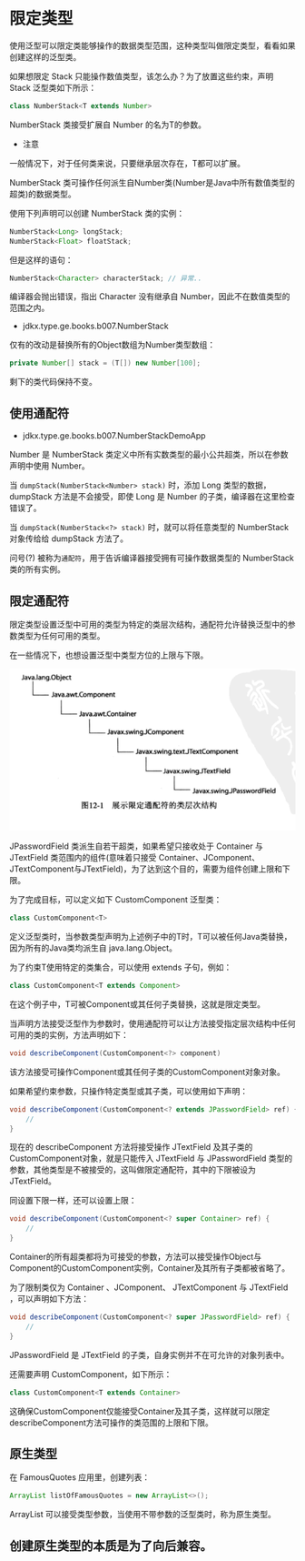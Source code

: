 #   限定类型

使用泛型可以限定类能够操作的数据类型范围，这种类型叫做限定类型，看看如果创建这样的泛型类。

如果想限定 Stack 只能操作数值类型，该怎么办？为了放置这些约束，声明 Stack 泛型类如下所示：

```Java
class NumberStack<T extends Number>
```

NumberStack 类接受扩展自 Number 的名为T的参数。

-   注意

一般情况下，对于任何类来说，只要继承层次存在，T都可以扩展。

NumberStack 类可操作任何派生自Number类(Number是Java中所有数值类型的超类)的数据类型。

使用下列声明可以创建 NumberStack 类的实例：

```Java
NumberStack<Long> longStack;
NumberStack<Float> floatStack;
```

但是这样的语句：

```Java
NumberStack<Character> characterStack; // 异常..
```

编译器会抛出错误，指出 Character 没有继承自 Number，因此不在数值类型的范围之内。

-   jdkx.type.ge.books.b007.NumberStack

仅有的改动是替换所有的Object数组为Number类型数组：

```Java
private Number[] stack = (T[]) new Number[100];
```

剩下的类代码保持不变。

##  使用通配符

-   jdkx.type.ge.books.b007.NumberStackDemoApp

Number 是 NumberStack 类定义中所有实数类型的最小公共超类，所以在参数声明中使用 Number。

当 `dumpStack(NumberStack<Number> stack)` 时，添加 Long 类型的数据，dumpStack 方法是不会接受，即使 Long 是 Number 的子类，编译器在这里检查错误了。

当 `dumpStack(NumberStack<?> stack)` 时，就可以将任意类型的 NumberStack 对象传给给 dumpStack 方法了。

问号(?) 被称为`通配符`，用于告诉编译器接受拥有可操作数据类型的 NumberStack类的所有实例。


##  限定通配符

限定类型设置泛型中可用的类型为特定的类层次结构，通配符允许替换泛型中的参数类型为任何可用的类型。

在一些情况下，也想设置泛型中类型方位的上限与下限。

![20200319170044](images/20200319170044.png)

JPasswordField 类派生自若干超类，如果希望只接收处于 Container 与 JTextField 类范围内的组件(意味着只接受 Container、JComponent、JTextComponent与JTextField)，为了达到这个目的，需要为组件创建上限和下限。

为了完成目标，可以定义如下 CustomComponent 泛型类：

```Java
class CustomComponent<T>
```

定义泛型类时，当参数类型声明为上述例子中的T时，T可以被任何Java类替换，因为所有的Java类均派生自 java.lang.Object。

为了约束T使用特定的类集合，可以使用 extends 子句，例如：

```Java
class CustomComponent<T extends Component>
```

在这个例子中，T可被Component或其任何子类替换，这就是限定类型。

当声明方法接受泛型作为参数时，使用通配符可以让方法接受指定层次结构中任何可用的类的实例，方法声明如下：

```Java
void describeComponent(CustomComponent<?> component)
```

该方法接受可操作Component或其任何子类的CustomComponent对象对象。

如果希望约束参数，只操作特定类型或其子类，可以使用如下声明：

```Java
void describeComponent(CustomComponent<? extends JPasswordField> ref) {
    //
}
```

现在的 describeComponent 方法将接受操作 JTextField 及其子类的CustomComponent对象，就是只能传入 JTextField 与 JPasswordField 类型的参数，其他类型是不被接受的，这叫做限定通配符，其中的下限被设为 JTextField。

同设置下限一样，还可以设置上限：

```Java
void describeComponent(CustomComponent<? super Container> ref) {
    //
}
```
Container的所有超类都将为可接受的参数，方法可以接受操作Object与Component的CustomComponent实例，Container及其所有子类都被省略了。

为了限制类仅为 Container 、JComponent、 JTextComponent 与 JTextField ，可以声明如下方法：

```Java
void describeComponent(CustomComponent<? super JPasswordField> ref) {
    //
}
```

JPasswordField 是 JTextField 的子类，自身实例并不在可允许的对象列表中。

还需要声明 CustomComponent，如下所示：

```Java
class CustomComponent<T extends Container>
```

这确保CustomComponent仅能接受Container及其子类，这样就可以限定describeComponent方法可操作的类范围的上限和下限。


##  原生类型

在 FamousQuotes 应用里，创建列表：

```Java
ArrayList listOfFamousQuotes = new ArrayList<>();
```

ArrayList 可以接受类型参数，当使用不带参数的泛型类时，称为原生类型。

创建原生类型的本质是为了向后兼容。
----